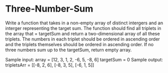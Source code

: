 # Three-Number-Sum

Write a function that takes in a non-empty array of distinct intergers and an interger representing the target sum. The function should find all triplets in the array that = targetSum and return a two-dimensional array of all these triplets. The numbers in each triplet should be ordered in ascending order and the triplets themselves should be ordered in ascending order. If no three numbers sum up to the targetSum, return empty array.


Sample input: array = [12, 3, 1, 2, -6, 5, -8, 6] targetSum = 0
Sample output: tripletsArr = [[-8, 2, 6], [-8, 3, 5], [-6, 1, 5]]
